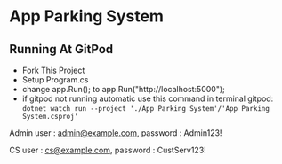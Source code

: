 # App Parking System

## Running At GitPod
- Fork This Project
- Setup Program.cs
- change app.Run(); to app.Run("http://localhost:5000");
- if gitpod not running automatic use this command in terminal gitpod: `dotnet watch run --project './App Parking System'/'App Parking System.csproj'`

Admin
user : admin@example.com, password : Admin123!

CS
user : cs@example.com, password : CustServ123!
